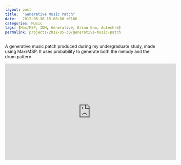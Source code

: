 ```yaml
---
layout: post
title:  "Generative Music Patch"
date:   2012-05-30 15:00:00 +0100
categories: Music
tags: [Max/MSP, IDM, Generative, Brian Eno, Autechre]
permalink: projects/2012-05-30/generative-music-patch
---
```

A generative music patch produced during my undergraduate study, made using Max/MSP. It uses
probability to generate both the melody and the drum pattern.

<div class="video-container"><iframe width="560" height="315" src="https://www.youtube.com/embed/idEhsea_nKk" frameborder="0" allow="autoplay; encrypted-media" allowfullscreen></iframe></div>
